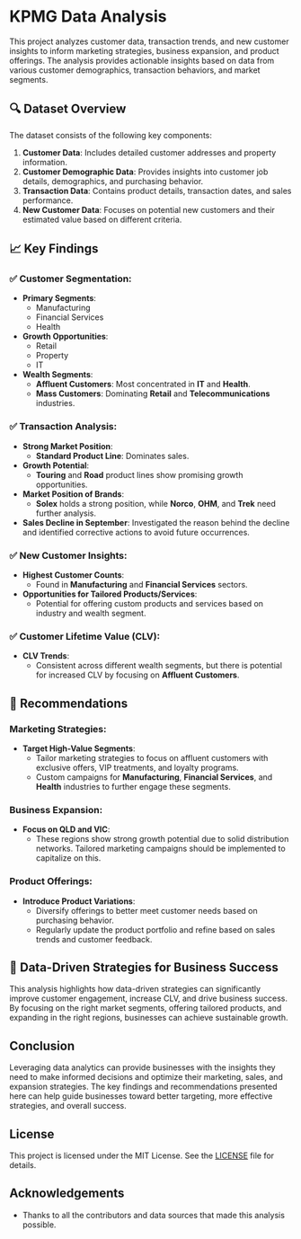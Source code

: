 # KPMG Data Analysis

This project analyzes customer data, transaction trends, and new customer insights to inform marketing strategies, business expansion, and product offerings. The analysis provides actionable insights based on data from various customer demographics, transaction behaviors, and market segments.

## 🔍 Dataset Overview

The dataset consists of the following key components:

1. **Customer Data**: Includes detailed customer addresses and property information.
2. **Customer Demographic Data**: Provides insights into customer job details, demographics, and purchasing behavior.
3. **Transaction Data**: Contains product details, transaction dates, and sales performance.
4. **New Customer Data**: Focuses on potential new customers and their estimated value based on different criteria.

## 📈 Key Findings

### ✅ Customer Segmentation:
- **Primary Segments**: 
  - Manufacturing
  - Financial Services
  - Health
- **Growth Opportunities**:
  - Retail
  - Property
  - IT
- **Wealth Segments**:
  - **Affluent Customers**: Most concentrated in **IT** and **Health**.
  - **Mass Customers**: Dominating **Retail** and **Telecommunications** industries.

### ✅ Transaction Analysis:
- **Strong Market Position**:
  - **Standard Product Line**: Dominates sales.
- **Growth Potential**:
  - **Touring** and **Road** product lines show promising growth opportunities.
- **Market Position of Brands**:
  - **Solex** holds a strong position, while **Norco**, **OHM**, and **Trek** need further analysis.
- **Sales Decline in September**: Investigated the reason behind the decline and identified corrective actions to avoid future occurrences.

### ✅ New Customer Insights:
- **Highest Customer Counts**: 
  - Found in **Manufacturing** and **Financial Services** sectors.
- **Opportunities for Tailored Products/Services**: 
  - Potential for offering custom products and services based on industry and wealth segment.

### ✅ Customer Lifetime Value (CLV):
- **CLV Trends**: 
  - Consistent across different wealth segments, but there is potential for increased CLV by focusing on **Affluent Customers**.

## 📝 Recommendations

### Marketing Strategies:
- **Target High-Value Segments**:
  - Tailor marketing strategies to focus on affluent customers with exclusive offers, VIP treatments, and loyalty programs.
  - Custom campaigns for **Manufacturing**, **Financial Services**, and **Health** industries to further engage these segments.

### Business Expansion:
- **Focus on QLD and VIC**:
  - These regions show strong growth potential due to solid distribution networks. Tailored marketing campaigns should be implemented to capitalize on this.
  
### Product Offerings:
- **Introduce Product Variations**: 
  - Diversify offerings to better meet customer needs based on purchasing behavior.
  - Regularly update the product portfolio and refine based on sales trends and customer feedback.
  
## 🚀 Data-Driven Strategies for Business Success

This analysis highlights how data-driven strategies can significantly improve customer engagement, increase CLV, and drive business success. By focusing on the right market segments, offering tailored products, and expanding in the right regions, businesses can achieve sustainable growth.

## Conclusion

Leveraging data analytics can provide businesses with the insights they need to make informed decisions and optimize their marketing, sales, and expansion strategies. The key findings and recommendations presented here can help guide businesses toward better targeting, more effective strategies, and overall success.

## License
This project is licensed under the MIT License. See the [LICENSE](./LICENSE) file for details.

## Acknowledgements
- Thanks to all the contributors and data sources that made this analysis possible.
